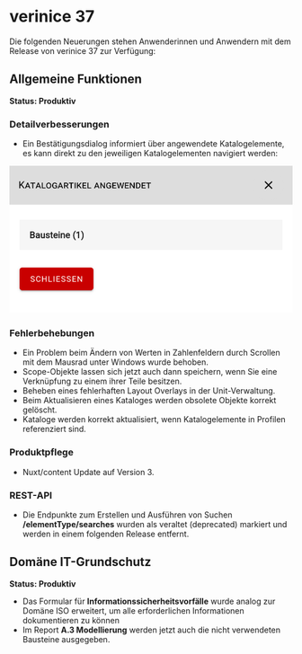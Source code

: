 <!-- © 2025 The Project Contributors - see AUTHORS.txt -->
# verinice 37

Die folgenden Neuerungen stehen Anwenderinnen und Anwendern mit dem Release von verinice 37 zur Verfügung:

## Allgemeine Funktionen

**Status: Produktiv**

### Detailverbesserungen

- Ein Bestätigungsdialog informiert über angewendete Katalogelemente, es kann direkt zu den jeweiligen Katalogelementen navigiert werden:

![Angewendete Katalogelemente](/assets/release-notes/verinice-37-catalog.de.png)

### Fehlerbehebungen

- Ein Problem beim Ändern von Werten in Zahlenfeldern durch Scrollen mit dem Mausrad unter Windows wurde behoben.
- Scope-Objekte lassen sich jetzt auch dann speichern, wenn Sie eine Verknüpfung zu einem ihrer Teile besitzen.
- Beheben eines fehlerhaften Layout Overlays in der Unit-Verwaltung.
- Beim Aktualisieren eines Kataloges werden obsolete Objekte korrekt gelöscht.
- Kataloge werden korrekt aktualisiert, wenn Katalogelemente in Profilen referenziert sind.

### Produktpflege

- Nuxt/content Update auf Version 3.

### REST-API

- Die Endpunkte zum Erstellen und Ausführen von Suchen **/elementType/searches** wurden als veraltet (deprecated) markiert und werden in einem folgenden Release entfernt.

## Domäne IT-Grundschutz

**Status: Produktiv**

- Das Formular für **Informationssicherheitsvorfälle** wurde analog zur Domäne ISO erweitert, um alle erforderlichen Informationen dokumentieren zu können
- Im Report **A.3 Modellierung** werden jetzt auch die nicht verwendeten Bausteine ausgegeben.
